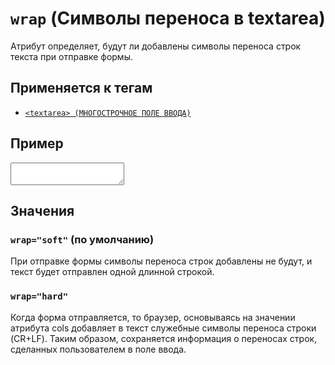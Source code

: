 # `wrap` (Символы переноса в textarea)

Атрибут определяет, будут ли добавлены символы переноса строк текста при отправке формы.

## Применяется к тегам

- [`<textarea> (МНОГОСТРОЧНОЕ ПОЛЕ ВВОДА)`](<../TAGS FORM/textarea.md>)

## Пример

<textarea wrap="soft"></textarea>

## Значения

### `wrap="soft"` (по умолчанию)

При отправке формы символы переноса строк добавлены не будут, и текст будет отправлен одной длинной строкой.

### `wrap="hard"`

Когда форма отправляется, то браузер, основываясь на значении атрибута cols добавляет в текст служебные символы переноса строки (CR+LF). Таким образом, сохраняется информация о переносах строк, сделанных пользователем в поле ввода.
